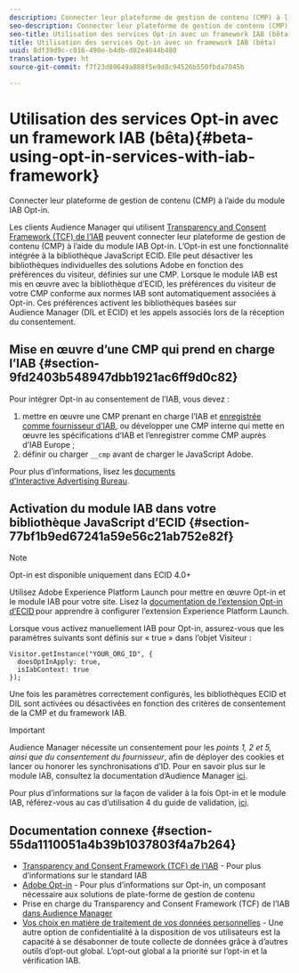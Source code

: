 ```yaml
---
description: Connecter leur plateforme de gestion de contenu (CMP) à l’aide du module IAB Opt-in.
seo-description: Connecter leur plateforme de gestion de contenu (CMP) à l’aide du module IAB Opt-in.
seo-title: Utilisation des services Opt-in avec un framework IAB (bêta)
title: Utilisation des services Opt-in avec un framework IAB (bêta)
uuid: 8df39d9c-c016-490e-b4db-d02e4044b480
translation-type: ht
source-git-commit: f7f23d89649a888f5e9d8c94526b550fbda7045b

---
```



# Utilisation des services Opt-in avec un framework IAB (bêta){#beta-using-opt-in-services-with-iab-framework}

Connecter leur plateforme de gestion de contenu (CMP) à l’aide du module IAB Opt-in.

Les clients Audience Manager qui utilisent [Transparency and Consent Framework (TCF) de l’IAB](https://iabtechlab.com/standards/gdpr-transparency-and-consent-framework/) peuvent connecter leur plateforme de gestion de contenu (CMP) à l’aide du module IAB Opt-in. L’Opt-in est une fonctionnalité intégrée à la bibliothèque JavaScript ECID. Elle peut désactiver les bibliothèques individuelles des solutions Adobe en fonction des préférences du visiteur, définies sur une CMP. Lorsque le module IAB est mis en œuvre avec la bibliothèque d’ECID, les préférences du visiteur de votre CMP conforme aux normes IAB sont automatiquement associées à Opt-in. Ces préférences activent les bibliothèques basées sur Audience Manager (DIL et ECID) et les appels associés lors de la réception du consentement.

## Mise en œuvre d’une CMP qui prend en charge l’IAB {#section-9fd2403b548947dbb1921ac6ff9d0c82}

Pour intégrer Opt-in au consentement de l’IAB, vous devez :

1. mettre en œuvre une CMP prenant en charge l’IAB et [enregistrée comme fournisseur d’IAB](https://vendorlist.consensu.org/vendorlist.json), ou développer une CMP interne qui mette en œuvre les spécifications d’IAB et l’enregistrer comme CMP auprès d’IAB Europe ;
1. définir ou charger `__cmp` avant de charger le JavaScript Adobe.

Pour plus d’informations, lisez les [documents d’Interactive Advertising Bureau](https://github.com/InteractiveAdvertisingBureau/GDPR-Transparency-and-Consent-Framework/blob/master/v1.1%20Implementation%20Guidelines.md).

## Activation du module IAB dans votre bibliothèque JavaScript d’ECID {#section-77bf1b9ed67241a59e56c21ab752e82f}

>[!NOTE]
>
>Opt-in est disponible uniquement dans ECID 4.0+

Utilisez Adobe Experience Platform Launch pour mettre en œuvre Opt-in et le module IAB pour votre site. Lisez la [documentation de l’extension Opt-in d’ECID](https://marketing-beta.adobe.com/resources/help/launch/ecid-optin/) pour apprendre à configurer l’extension Experience Platform Launch.

Lorsque vous activez manuellement IAB pour Opt-in, assurez-vous que les paramètres suivants sont définis sur « true » dans l’objet Visiteur :

```
Visitor.getInstance("YOUR_ORG_ID", {  
  doesOptInApply: true,   
  isIabContext: true   
});
```

Une fois les paramètres correctement configurés, les bibliothèques ECID et DIL sont activées ou désactivées en fonction des critères de consentement de la CMP et du framework IAB.

>[!IMPORTANT]
>
>Audience Manager nécessite un consentement pour les *points 1, 2 et 5, ainsi que du consentement du fournisseur*, afin de déployer des cookies et lancer ou honorer les synchronisations d’ID. Pour en savoir plus sur le module IAB, consultez la documentation d’Audience Manager [ici](https://marketing-beta.adobe.com/resources/help/aam/iab-support/aam-iab-support.html).

Pour plus d’informations sur la façon de valider à la fois Opt-in et le module IAB, référez-vous au cas d’utilisation 4 du guide de validation, [ici](../../implementation-guides/opt-in-service/testing-optin-and-iab-plugin.md#section-ca5c6f92fbdf4fd29b4acb6b644efbd0).

## Documentation connexe {#section-55da1110051a4b39b1037803f4a7b264}

* [Transparency and Consent Framework (TCF) de l’IAB](https://iabtechlab.com/standards/gdpr-transparency-and-consent-framework/) - Pour plus d’informations sur le standard IAB
* [Adobe Opt-in](../../implementation-guides/opt-in-service/optin-overview.md#concept-f9b5db0d27a245fbadd3e19162319360) - Pour plus d’informations sur Opt-in, un composant nécessaire aux solutions de plate-forme de gestion de contenu
* Prise en charge du Transparency and Consent Framework (TCF) de l’IAB [dans Audience Manager](https://marketing-beta.adobe.com/resources/help/aam/iab-support/aam-iab-support.html)
* [Vos choix en matière de traitement de vos données personnelles](https://www.adobe.com/fr/privacy/opt-out.html) - Une autre option de confidentialité à la disposition de vos utilisateurs est la capacité à se désabonner de toute collecte de données grâce à d’autres outils d’opt-out global. L’opt-out global a la priorité sur l’opt-in et la vérification IAB.

